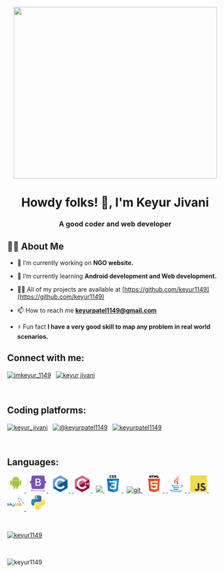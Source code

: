 <p align="center">
<img src="https://tndigitalseva.in/assets/web/img/login-page.gif" height="400px" width="475px" align="center">
</p>


<h1 align="center">Howdy folks! 👋, I'm Keyur Jivani</h1>
<h3 align="center">A good coder and web developer</h3>


<h2>🙋‍♂️ About Me</h2>

- 🔭 I’m currently working on **NGO website.**

- 🌱 I’m currently learning **Android development and Web development.**

- 👨‍💻 All of my projects are available at [https://github.com/keyur1149](https://github.com/keyur1149)

- 📫 How to reach me **keyurpatel1149@gmail.com**

- ⚡ Fun fact **I have a very good skill to map any problem in real world scenarios.**


<h2 align="left">Connect with me:</h2>
<p align="left">
<a href="https://twitter.com/imkeyur_1149" target="blank"><img align="center" src="https://raw.githubusercontent.com/rahuldkjain/github-profile-readme-generator/master/src/images/icons/Social/twitter.svg" alt="imkeyur_1149" height="30" width="40" /></a>
&nbsp;
<a href="https://linkedin.com/in/keyur jivani" target="blank"><img align="center" src="https://raw.githubusercontent.com/rahuldkjain/github-profile-readme-generator/master/src/images/icons/Social/linked-in-alt.svg" alt="keyur jivani" height="30" width="40" /></a>

</p>
<br>
<h2 align="left">Coding platforms:</h2>
<p>
<a href="https://www.codechef.com/users/keyur_jivani" target="blank"><img align="center" src="https://cdn.jsdelivr.net/npm/simple-icons@3.1.0/icons/codechef.svg" alt="keyur_jivani" height="30" width="40" /></a>
&nbsp;
<a href="https://www.hackerrank.com/@keyurpatel1149" target="blank"><img align="center" src="https://raw.githubusercontent.com/rahuldkjain/github-profile-readme-generator/master/src/images/icons/Social/hackerrank.svg" alt="@keyurpatel1149" height="30" width="40" /></a>
&nbsp;
<a href="https://codeforces.com/profile/keyurpatel1149" target="blank"><img align="center" src="https://raw.githubusercontent.com/rahuldkjain/github-profile-readme-generator/master/src/images/icons/Social/codeforces.svg" alt="keyurpatel1149" height="30" width="40" /></a>
</p>
<br>
<h2 align="left">Languages:</h2>
<p align="left"> <a href="https://developer.android.com" target="_blank" rel="noreferrer"> <img src="https://raw.githubusercontent.com/devicons/devicon/master/icons/android/android-original-wordmark.svg" alt="android" width="40" height="40"/> </a>&nbsp; <a href="https://getbootstrap.com" target="_blank" rel="noreferrer"> <img src="https://raw.githubusercontent.com/devicons/devicon/master/icons/bootstrap/bootstrap-plain-wordmark.svg" alt="bootstrap" width="40" height="40"/> </a>&nbsp; <a href="https://www.cprogramming.com/" target="_blank" rel="noreferrer"> <img src="https://raw.githubusercontent.com/devicons/devicon/master/icons/c/c-original.svg" alt="c" width="40" height="40"/> </a> &nbsp;<a href="https://www.w3schools.com/cpp/" target="_blank" rel="noreferrer"> <img src="https://raw.githubusercontent.com/devicons/devicon/master/icons/cplusplus/cplusplus-original.svg" alt="cplusplus" width="40" height="40"/> </a>&nbsp; <a href="https://www.w3schools.com/css/" target="_blank" rel="noreferrer"><img src="https://img.icons8.com/color/48/undefined/django.png"/> <img src="https://raw.githubusercontent.com/devicons/devicon/master/icons/css3/css3-original-wordmark.svg" alt="css3" width="40" height="40"/> </a> &nbsp; <a href="https://git-scm.com/" target="_blank" rel="noreferrer"> <img src="https://www.vectorlogo.zone/logos/git-scm/git-scm-icon.svg" alt="git" width="40" height="40"/> </a>&nbsp; <a href="https://www.w3.org/html/" target="_blank" rel="noreferrer"> <img src="https://raw.githubusercontent.com/devicons/devicon/master/icons/html5/html5-original-wordmark.svg" alt="html5" width="40" height="40"/> </a> &nbsp;<a href="https://www.java.com" target="_blank" rel="noreferrer"> <img src="https://raw.githubusercontent.com/devicons/devicon/master/icons/java/java-original.svg" alt="java" width="40" height="40"/> </a> &nbsp;<a href="https://developer.mozilla.org/en-US/docs/Web/JavaScript" target="_blank" rel="noreferrer"> <img src="https://raw.githubusercontent.com/devicons/devicon/master/icons/javascript/javascript-original.svg" alt="javascript" width="40" height="40"/> </a>&nbsp; <a href="https://www.mysql.com/" target="_blank" rel="noreferrer"> <img src="https://raw.githubusercontent.com/devicons/devicon/master/icons/mysql/mysql-original-wordmark.svg" alt="mysql" width="40" height="40"/> </a>&nbsp; <a href="https://www.python.org" target="_blank" rel="noreferrer"> <img src="https://raw.githubusercontent.com/devicons/devicon/master/icons/python/python-original.svg" alt="python" width="40" height="40"/> </a> </p>
<br>
<p align="left"> <a href="https://github.com/ryo-ma/github-profile-trophy"><img src="https://github-profile-trophy.vercel.app/?username=keyur1149" alt="keyur1149" /></a> </p>
<br>
<p><img align="center" src="https://github-readme-stats.vercel.app/api/top-langs?username=keyur1149&show_icons=true&locale=en&layout=compact" alt="keyur1149" /></p>
